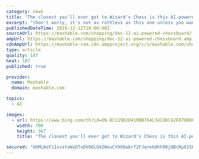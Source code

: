 ```yaml
---
category: news
title: "The closest you'll ever get to Wizard's Chess is this AI-powered board"
excerpt: "(Don't worry, it's not as ruthless as this one unless you want it to be.) The AI has 20 difficulty levels so you can play against an opponent of virtually any skill level as you get more familiar with the game. More experienced chess players will find that 20 levels also leads to some absurdly difficult games, which will assuredly delight and ..."
publishedDateTime: 2019-12-12T10:00:00Z
sourceUrl: https://mashable.com/shopping/dec-12-ai-powered-chessboard/
ampUrl: https://mashable.com/shopping/dec-12-ai-powered-chessboard.amp
cdnAmpUrl: https://mashable-com.cdn.ampproject.org/c/s/mashable.com/shopping/dec-12-ai-powered-chessboard.amp
type: article
quality: 187
heat: 187
published: true

provider:
  name: Mashable
  domain: mashable.com

topics:
  - AI

images:
  - url: https://www.bing.com/th?id=ON.BC119D2D410BB76AC34CD8C42E87DB8F
    width: 700
    height: 367
    title: "The closest you'll ever get to Wizard's Chess is this AI-powered board"

secured: "U6MLWzFiIsvztoWyDTxDVOOLO42WouCYHX0a6rf2FJq+ek0hh90jQBcRpX15PVuteMtwAJemVdUeBGN7xPjaNv9oNAH3o+yrOhJjKM0c3R0I0S4NO1lp8QsqV4ubxBuFCi0QYg2RUNOPtJ4N3PC7VAjCuJTlxfCSizzfKHoTJk76Th7kQPsnJP4v3U0I1RWIdagLJ6FguJVSgBacyTFE8pD+zZ+1snlBYAporSaY5nzrhApgqeQxIC4myx+T5bAOACTGAidrDI/vvFAdFu7rGIXrJdTN8qU9XWCb2ERkGXU=;3jazADvYGha6eWufHiDb/A=="
---
```


